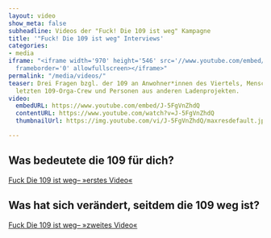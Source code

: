 ```yaml
---
layout: video
show_meta: false
subheadline: Videos der "Fuck! Die 109 ist weg" Kampagne
title: '"Fuck! Die 109 ist weg" Interviews'
categories:
- media
iframe: "<iframe width='970' height='546' src='//www.youtube.com/embed/J-5FgVnZhdQ'
  frameborder='0' allowfullscreen></iframe>"
permalink: "/media/videos/"
teaser: Drei Fragen bzgl. der 109 an Anwohner*innen des Viertels, Menschen aus der
  letzten 109-Orga-Crew und Personen aus anderen Ladenprojekten.
video:
  embedURL: https://www.youtube.com/embed/J-5FgVnZhdQ
  contentURL: https://www.youtube.com/watch?v=J-5FgVnZhdQ
  thumbnailUrl: https://img.youtube.com/vi/J-5FgVnZhdQ/maxresdefault.jpg

---
```

## Was bedeutete die 109 für dich?

[Fuck Die 109 ist weg– »erstes Video«](https://www.youtube.com/watch?v=J-5FgVnZhdQ)

## Was hat sich verändert, seitdem die 109 weg ist?

[Fuck Die 109 ist weg– »zweites Video«](https://www.youtube.com/watch?v=iXZZvismSug)